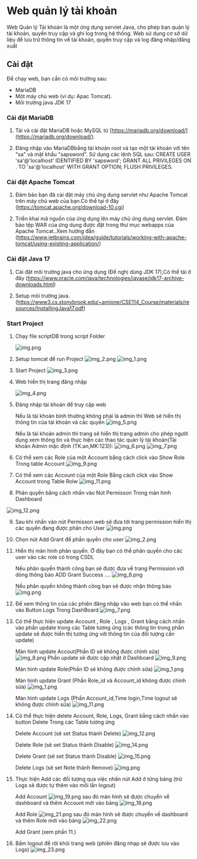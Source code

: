 # Web quản lý tài khoản

Web Quản lý Tài khoản là một ứng dụng servlet Java, cho phép bạn quản lý tài khoản, quyền truy cập và ghi log trong hệ thống. Web sử dụng cơ sở dữ liệu để lưu trữ thông tin về tài khoản, quyền truy cập và log đăng nhập/đăng xuất

## Cài đặt

Để chạy web, bạn cần có môi trường sau:

- MariaDB
- Một máy chủ web (ví dụ: Apac Tomcat).
- Môi trường java JDK 17

### Cài đặt MariaDB

1. Tải và cài đặt MariaDB hoặc MySQL từ [https://mariadb.org/download/](https://mariadb.org/download/).

2. Đăng nhập vào MariaDBbằng tài khoản root và tạo một tài khoản với tên "sa" và mật khẩu "sapsword". Sử dụng các lệnh SQL sau:
   CREATE USER 'sa'@'localhost' IDENTIFIED BY 'sapsword';
   GRANT ALL PRIVILEGES ON . TO 'sa'@'localhost' WITH GRANT OPTION;
   FLUSH PRIVILEGES.


### Cài đặt Apache Tomcat

1. Đảm bảo bạn đã cài đặt máy chủ ứng dụng servlet như Apache Tomcat trên máy chủ web của bạn.Có thể tại ở đây (https://tomcat.apache.org/download-10.cgi)

2. Triển khai mã nguồn của ứng dụng lên máy chủ ứng dụng servlet. Đảm bảo tệp WAR của ứng dụng được đặt trong thư mục webapps của Apache Tomcat..Xem hướng đẫn (https://www.jetbrains.com/idea/guide/tutorials/working-with-apache-tomcat/using-existing-application/)

### Cài đặt Java 17

1. Cài đặt môi trường java cho ứng dụng (Đề nghị dùng JDK 17),Có thể tải ở đây (https://www.oracle.com/java/technologies/javase/jdk17-archive-downloads.html)

2. Setup môi trường java.(https://www3.cs.stonybrook.edu/~amione/CSE114_Course/materials/resources/InstallingJava17.pdf)

### Start Project 
1. Chạy file scriptDB trong script Folder 

    ![img.png](img/img.png) 

2. Setup tomcat để run Project ![img_2.png](img/img_2.png) ![img_1.png](img/img_1.png)

3. Start Project ![img_3.png](img/img_3.png)

4. Web hiển thị trang đăng nhập 

    ![img_4.png](img/img_4.png)
5. Đăng nhập tài khoản để truy cập web

    Nếu là tài khoản bình thường không phải là admin thì Web sẽ hiển thị thông tin của tài khoản và các quyền ![img_5.png](img/img_5.png)

    Nếu là tài khoản admin thì trang sẽ hiển thị trang admin cho phép người dụng xem thông tin và thực hiện các thao tác quản lý tài khoản(Tài khoản Admin mặc định (TK:an,MK:123)): ![img_6.png](img/img_6.png) ![img_7.png](img/img_7.png)

6. Có thể xem các Role của một Account bằng cách click vào Show Role Trong table Account ![img_9.png](img/img_9.png)

7. Có thể xem các Account của một Role Bằng cách click vào Show Account trong Table Rolw ![img_11.png](img/img_11.png)

8. Phân quyền bằng cách nhấn vào Nút Permisson Trong màn hình Dashboard 


 ![img_12.png](img/img_12.png) 

9. Sau khi nhấn vào nút Permisson web sẽ đưa tới trang permission hiển thị các quyền đang được phân cho User ![img.png](img/1.png)

10. Chọn nút Add Grant để phần quyền cho user ![img_2.png](img/2.png)

11. Hiển thị màn hình phân quyền. Ở đây bạn có thể phân quyền cho các user vào các role có trong CSDL
    
    Nếu phân quyền thành công bạn sẽ được đưa về trang Permission với dòng thông báo ADD Grant Success .... ![img_6.png](img/4.png)

    Nếu phân quyền không thành công bạn sẽ được nhận thông báo ![img.png](img/error.png)

12. Để xem thông tin của các phiên đăng nhập vào web bạn có thể nhấn vào Button Logs Trong DashBoard ![img_7.png](img/5.png)

13. Có thể thực hiện update Account , Role , Logs , Grant bằng cách nhấn vào phần update trong các Table tương ứng (các thông tin trong phần update sẽ được hiển thị tương ứng với thông tin của đối tượng cần update)

    Màn hình update Accout(Phần ID sẽ không được chỉnh sửa) ![img_8.png](img/6.png)
    Phần update sẽ được cập nhật ở Dashboard ![img_9.png](img/7.png)

    Màn hình update Role(Phần ID sẽ không được chỉnh sửa) ![img_1.png](img/updateRole.png)
    
    Màn hình update Grant (Phần Role_id và Account_id không được chỉnh sửa) ![img_1.png](img_1.png)
    
    Màn hình update Logs (Phần Account_id,Time login,Time logout sẽ không được chỉnh sửa) ![img_11.png](img/9.png)

14. Có thể thực hiện delete Account, Role, Logs, Grant bằng cách nhấn vào button Delete Trong các Table tương ứng

    Delete Account (sẽ set Status thành Delete) ![img_12.png](img/10.png)

    Delete Role (sẽ set Status thành Disable) ![img_14.png](img/11.png)

    Delete Grant (sẽ set Status thành Disable) ![img_15.png](img/12.png)

    Delete Logs (sẽ set Note thành Remove) ![img.png](img/deleteLog.png)

15. Thực hiện Add các đối tượng qua việc nhấn nút Add ở từng bảng (trừ Logs sẽ được tự thêm vào mỗi lần logout)

    Add Account ![img_19.png](img/17.png) sau đó màn hình sẽ được chuyển về dashboard và thêm Account mới vào bảng ![img_18.png](img/15.png)

    Add Role ![img_21.png](img/18.png) sau đó màn hình sẽ được chuyển về dashboard và thêm Role mới vào bảng ![img_22.png](img/19.png)
    
    Add Grant (xem phần 11.)

16. Bấm logout để rời khỏi trang web (phiên đăng nhạp sẽ được lưu vào Logs) ![img_23.png](img/img_23.png)

